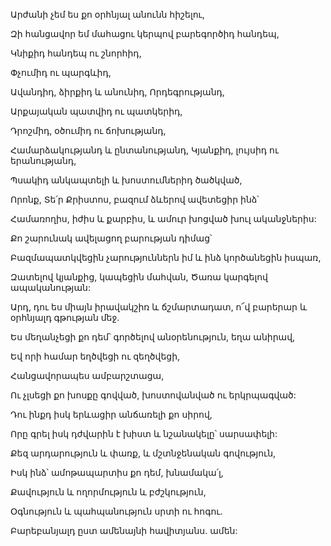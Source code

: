 Արժանի չեմ ես քո օրհնյալ անունն հիշելու,


Զի հանցավոր եմ մահացու կերպով բարեգործիդ հանդեպ,


Կնիքիդ հանդեպ ու շնորհիդ,


Փչումիդ ու պարգևիդ,


Ավանդիդ, ձիրքիդ և անունիդ, Որդեգրությանդ,


Արքայական պատվիդ ու պատկերիդ,


Դրոշմիդ, օծումիդ ու ճոխությանդ,


Համարձակությանդ և ընտանությանդ, Կյանքիդ, լույսիդ ու երանությանդ,


Պսակիդ անկապտելի և խոստումներիդ ծածկված,


Որոնք, Տե՛ր Քրիստոս, բազում ձևերով ավետեցիր ինձ՝


Համառողիս, իժիս և քարբիս, և ամուր խոցված խուլ ականջներիս:


Քո շարունակ ավելացող բարության դիմաց՝


Բազմապատկվեցին չարություններն իմ և ինձ կործանեցին իսպառ,


Զատելով կյանքից, կապեցին մահվան, Ծառա կարգելով ապականության:


Արդ, դու ես միայն իրավակշիռ և ճշմարտադատ, ո՜վ բարերար և օրհնյալդ գթության մեջ.


Ես մեղանչեցի քո դեմ՝ գործելով անօրենություն, եղա անիրավ,


Եվ որի համար եղծվեցի ու զեղծվեցի,


Հանցավորապես ամբարշտացա,


Ու չլսեցի քո խոսքը գովված, խոստովանված ու երկրպագված:


Դու ինքդ իսկ երևացիր անճառելի քո սիրով,


Որը գրել իսկ դժվարին է խիստ և նշանակելը՝ սարսափելի:


Քեզ արդարություն և փառք, և մշտնջենական գովություն,


Իսկ ինձ՝ ամոթապարտիս քո դեմ, խնամակա՛լ,


Քավություն և ողորմություն և բժշկություն,


Օգնություն և պահպանություն սրտի ու հոգու.


Բարեբանյալդ ըստ ամենայնի հավիտյանս. ամեն: